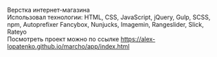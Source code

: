 Верстка интернет-магазина <br>
Использовал технологии: HTML, CSS, JavaScript, jQuery, Gulp, SCSS, npm, Autoprefixer Fancybox, Nunjucks, Imagemin, Rangeslider, Slick, Rateyo <br>
Посмотреть проект можно по ссылке https://alex-lopatenko.github.io/marcho/app/index.html
